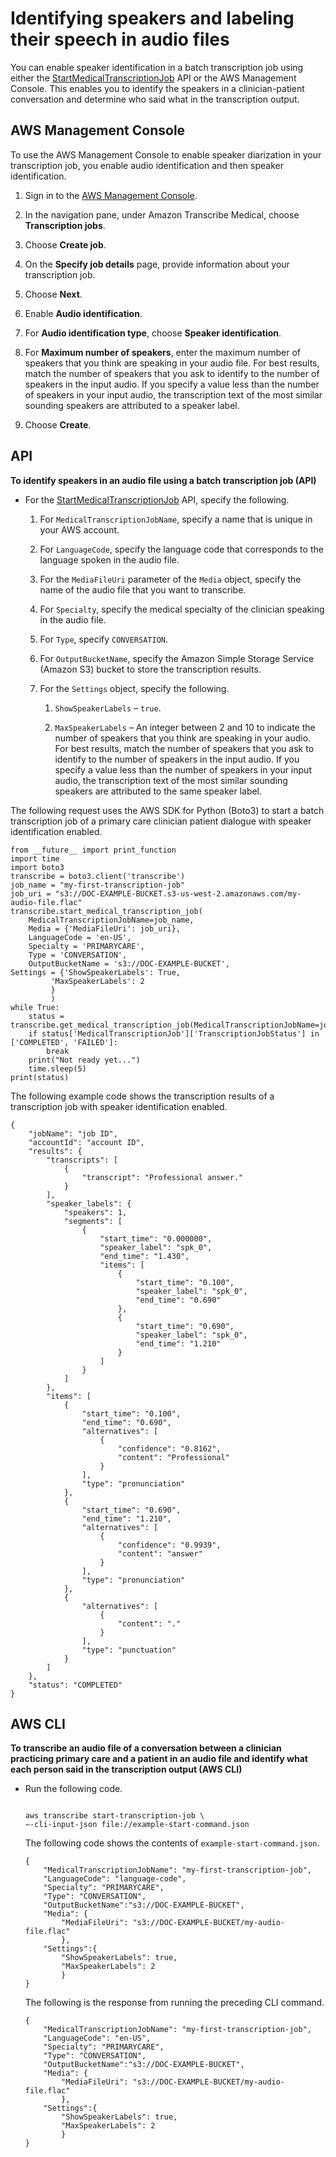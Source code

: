 # Identifying speakers and labeling their speech in audio files<a name="conversation-diarization-batch-med"></a>

You can enable speaker identification in a batch transcription job using either the [StartMedicalTranscriptionJob](https://docs.aws.amazon.com/transcribe/latest/APIReference/API_StartMedicalTranscriptionJob.html) API or the AWS Management Console\. This enables you to identify the speakers in a clinician\-patient conversation and determine who said what in the transcription output\.

## AWS Management Console<a name="conversation-diarization-batch-med-console"></a>

To use the AWS Management Console to enable speaker diarization in your transcription job, you enable audio identification and then speaker identification\.

1. Sign in to the [AWS Management Console](https://console.aws.amazon.com/transcribe/)\.

1. In the navigation pane, under Amazon Transcribe Medical, choose **Transcription jobs**\.

1. Choose **Create job**\.

1. On the **Specify job details** page, provide information about your transcription job\.

1. Choose **Next**\.

1. Enable **Audio identification**\.

1. For **Audio identification type**, choose **Speaker identification**\.

1. For **Maximum number of speakers**, enter the maximum number of speakers that you think are speaking in your audio file\. For best results, match the number of speakers that you ask to identify to the number of speakers in the input audio\. If you specify a value less than the number of speakers in your input audio, the transcription text of the most similar sounding speakers are attributed to a speaker label\. 

1. Choose **Create**\.

## API<a name="conversation-diarization-batch-med-api"></a>

**To identify speakers in an audio file using a batch transcription job \(API\)**
+ For the [StartMedicalTranscriptionJob](https://docs.aws.amazon.com/transcribe/latest/APIReference/API_StartMedicalTranscriptionJob.html) API, specify the following\.

  1. For `MedicalTranscriptionJobName`, specify a name that is unique in your AWS account\.

  1. For `LanguageCode`, specify the language code that corresponds to the language spoken in the audio file\.

  1. For the `MediaFileUri` parameter of the `Media` object, specify the name of the audio file that you want to transcribe\.

  1. For `Specialty`, specify the medical specialty of the clinician speaking in the audio file\.

  1. For `Type`, specify `CONVERSATION`\.

  1. For `OutputBucketName`, specify the Amazon Simple Storage Service \(Amazon S3\) bucket to store the transcription results\.

  1. For the `Settings` object, specify the following\.

     1. `ShowSpeakerLabels` – `true`\.

     1. `MaxSpeakerLabels` – An integer between 2 and 10 to indicate the number of speakers that you think are speaking in your audio\. For best results, match the number of speakers that you ask to identify to the number of speakers in the input audio\. If you specify a value less than the number of speakers in your input audio, the transcription text of the most similar sounding speakers are attributed to the same speaker label\. 

The following request uses the AWS SDK for Python \(Boto3\) to start a batch transcription job of a primary care clinician patient dialogue with speaker identification enabled\.

```
from __future__ import print_function
import time
import boto3
transcribe = boto3.client('transcribe')
job_name = "my-first-transcription-job"
job_uri = "s3://DOC-EXAMPLE-BUCKET.s3-us-west-2.amazonaws.com/my-audio-file.flac"
transcribe.start_medical_transcription_job(
    MedicalTranscriptionJobName=job_name,
    Media = {'MediaFileUri': job_uri},
    LanguageCode = 'en-US',
    Specialty = 'PRIMARYCARE',
    Type = 'CONVERSATION',
    OutputBucketName = 's3://DOC-EXAMPLE-BUCKET',
Settings = {'ShowSpeakerLabels': True,
         'MaxSpeakerLabels': 2
         }
         )
while True:
    status = transcribe.get_medical_transcription_job(MedicalTranscriptionJobName=job_name)
    if status['MedicalTranscriptionJob']['TranscriptionJobStatus'] in ['COMPLETED', 'FAILED']:
        break
    print("Not ready yet...")
    time.sleep(5)
print(status)
```

The following example code shows the transcription results of a transcription job with speaker identification enabled\.

```
{
    "jobName": "job ID",
    "accountId": "account ID",
    "results": {
        "transcripts": [
            {
                "transcript": "Professional answer."
            }
        ],
        "speaker_labels": {
            "speakers": 1,
            "segments": [
                {
                    "start_time": "0.000000",
                    "speaker_label": "spk_0",
                    "end_time": "1.430",
                    "items": [
                        {
                            "start_time": "0.100",
                            "speaker_label": "spk_0",
                            "end_time": "0.690"
                        },
                        {
                            "start_time": "0.690",
                            "speaker_label": "spk_0",
                            "end_time": "1.210"
                        }
                    ]
                }
            ]
        },
        "items": [
            {
                "start_time": "0.100",
                "end_time": "0.690",
                "alternatives": [
                    {
                        "confidence": "0.8162",
                        "content": "Professional"
                    }
                ],
                "type": "pronunciation"
            },
            {
                "start_time": "0.690",
                "end_time": "1.210",
                "alternatives": [
                    {
                        "confidence": "0.9939",
                        "content": "answer"
                    }
                ],
                "type": "pronunciation"
            },
            {
                "alternatives": [
                    {
                        "content": "."
                    }
                ],
                "type": "punctuation"
            }
        ]
    },
    "status": "COMPLETED"
}
```

## AWS CLI<a name="diarization-batch-cli"></a>

**To transcribe an audio file of a conversation between a clinician practicing primary care and a patient in an audio file and identify what each person said in the transcription output \(AWS CLI\)**
+ Run the following code\.

  ```
                      
  aws transcribe start-transcription-job \
  –-cli-input-json file://example-start-command.json
  ```

  The following code shows the contents of `example-start-command.json`\.

  ```
  {
      "MedicalTranscriptionJobName": "my-first-transcription-job",
      "LanguageCode": "language-code",
      "Specialty": "PRIMARYCARE",
      "Type": "CONVERSATION",
      "OutputBucketName":"s3://DOC-EXAMPLE-BUCKET",
      "Media": {
          "MediaFileUri": "s3://DOC-EXAMPLE-BUCKET/my-audio-file.flac"
          },
      "Settings":{
          "ShowSpeakerLabels": true,
          "MaxSpeakerLabels": 2
          }
  }
  ```

  The following is the response from running the preceding CLI command\.

  ```
  {
      "MedicalTranscriptionJobName": "my-first-transcription-job",
      "LanguageCode": "en-US",
      "Specialty": "PRIMARYCARE",
      "Type": "CONVERSATION",
      "OutputBucketName":"s3://DOC-EXAMPLE-BUCKET",
      "Media": {
          "MediaFileUri": "s3://DOC-EXAMPLE-BUCKET/my-audio-file.flac"
          },
      "Settings":{
          "ShowSpeakerLabels": true,
          "MaxSpeakerLabels": 2
          }
  }
  ```